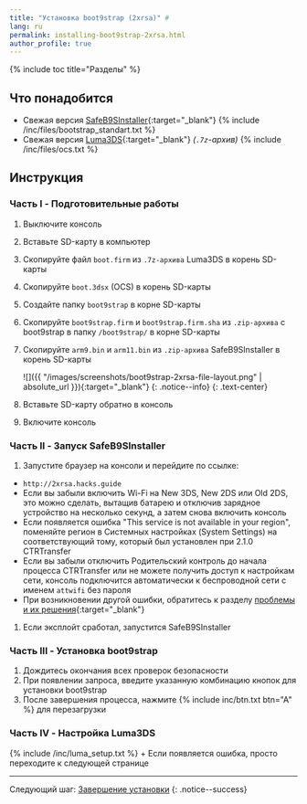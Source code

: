 ```yaml
---
title: "Установка boot9strap (2xrsa)" #
lang: ru
permalink: installing-boot9strap-2xrsa.html
author_profile: true
---
```

{% include toc title="Разделы" %}

## Что понадобится

* Свежая версия [SafeB9SInstaller](https://github.com/d0k3/SafeB9SInstaller/releases/latest){:target="_blank"}
{% include /inc/files/bootstrap_standart.txt %}
* Свежая версия [Luma3DS](https://github.com/AuroraWright/Luma3DS/releases/latest){:target="_blank"} *(`.7z`-архив)*
{% include /inc/files/ocs.txt %}

## Инструкция

### Часть I - Подготовительные работы

1. Выключите консоль
1. Вставьте SD-карту в компьютер
1. Скопируйте файл `boot.firm` из `.7z-архива` Luma3DS в корень SD-карты
1. Скопируйте `boot.3dsx` (OCS) в корень SD-карты
1. Создайте папку `boot9strap` в корне SD-карты
1. Скопируйте `boot9strap.firm` и `boot9strap.firm.sha` из `.zip-архива` с boot9strap в папку `/boot9strap/` в корне SD-карты
1. Скопируйте `arm9.bin` и `arm11.bin` из `.zip-архива` SafeB9SInstaller в корень SD-карты

    ![]({{ "/images/screenshots/boot9strap-2xrsa-file-layout.png" | absolute_url }}){:target="_blank"}
    {: .notice--info}
	{: .text-center}

1. Вставьте SD-карту обратно в консоль
1. Включите консоль

### Часть II - Запуск SafeB9SInstaller

1. Запустите браузер на консоли и перейдите по ссылке:
  + `http://2xrsa.hacks.guide`
  + Если вы забыли включить Wi-Fi на New 3DS, New 2DS или Old 2DS, это можно сделать, вытащив батарею и отключив зарядное устройство на несколько секунд, а затем снова включить консоль
  + Если появляется ошибка "This service is not available in your region", поменяйте регион в Системных настройках (System Settings) на соответствующий тому, который был установлен при 2.1.0 CTRTransfer
  + Если вы забыли отключить Родительский контроль до начала процесса CTRTransfer или не можете получить доступ к настройкам сети, консоль подключится автоматически к беспроводной сети с именем `attwifi` без пароля
  + При возникновении другой ошибки, обратитесь к разделу [проблемы и их решения](troubleshooting#не-работает-эксплойт-на-основе-браузера){:target="_blank"}
1. Если эксплойт сработал, запустится SafeB9SInstaller

### Часть III - Установка boot9strap

1. Дождитесь окончания всех проверок безопасности
1. При появлении запроса, введите указанную комбинацию кнопок для установки boot9strap
1. После завершения процесса, нажмите {% include inc/btn.txt btn="A" %} для перезагрузки

### Часть IV - Настройка Luma3DS

{% include /inc/luma_setup.txt %}
		+ Если появляется ошибка, просто переходите к следующей странице

___

Следующий шаг: [Завершение установки](finalizing-setup)
{: .notice--success}